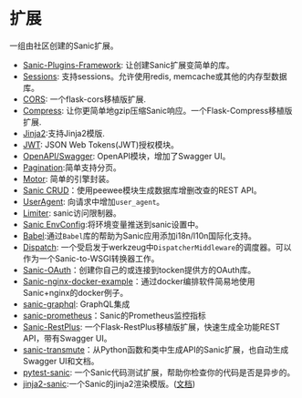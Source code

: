 # 扩展

 一组由社区创建的Sanic扩展。
- [Sanic-Plugins-Framework](https://github.com/ashleysommer/sanicpluginsframework): 让创建Sanic扩展变简单的库。
- [Sessions](https://github.com/subyraman/sanic_session): 支持sessions。允许使用redis, memcache或其他的内存型数据库。
- [CORS](https://github.com/ashleysommer/sanic-cors): 一个flask-cors移植版扩展.
- [Compress](https://github.com/subyraman/sanic_compress): 让你更简单地gzip压缩Sanic响应。一个Flask-Compress移植版扩展.
- [Jinja2](https://github.com/lixxu/sanic-jinja2):支持Jinja2模版.
- [JWT](https://github.com/ahopkins/sanic-jwt): JSON Web Tokens(JWT)授权模块。
- [OpenAPI/Swagger](https://github.com/channelcat/sanic-openapi): OpenAPI模块，增加了Swagger UI。
- [Pagination](https://github.com/lixxu/python-paginate):简单支持分页。
- [Motor](https://github.com/lixxu/sanic-motor): 简单的引擎封装。
- [Sanic CRUD](https://github.com/Typhon66/sanic_crud)：使用peewee模块生成数据库增删改查的REST API。
- [UserAgent](https://github.com/lixxu/sanic-useragent): 向请求中增加`user_agent`。
- [Limiter](https://github.com/bohea/sanic-limiter): sanic访问限制器。
- [Sanic EnvConfig](https://github.com/jamesstidard/sanic-envconfig):将环境变量推送到sanic设置中。
- [Babel](https://github.com/lixxu/sanic-babel):通过`Babel`库的帮助为Sanic应用添加i18n/l10n国际化支持。
- [Dispatch](https://github.com/ashleysommer/sanic-dispatcher): 一个受启发于werkzeug中`DispatcherMiddleware`的调度器。可以作为一个Sanic-to-WSGI转换器工作。
- [Sanic-OAuth](https://github.com/Sniedes722/Sanic-OAuth)：创建你自己的或连接到tocken提供方的OAuth库。
- [Sanic-nginx-docker-example](https://github.com/itielshwartz/sanic-nginx-docker-example)：通过docker编排软件简易地使用Sanic+nginx的docker例子。
- [sanic-graphql](https://github.com/graphql-python/sanic-graphql): GraphQL集成
- [sanic-prometheus](https://github.com/dkruchinin/sanic-prometheus)：Sanic的Prometheus监控指标
- [Sanic-RestPlus](https://github.com/ashleysommer/sanic-restplus): 一个Flask-RestPlus移植版扩展，快速生成全功能REST API，带有Swagger UI。
- [sanic-transmute](https://github.com/yunstanford/sanic-transmute)：从Python函数和类中生成API的Sanic扩展，也自动生成Swagger UI和文档。
- [pytest-sanic](https://github.com/yunstanford/pytest-sanic): 一个Sanic代码测试扩展，帮助你检查你的代码是否是异步的。
- [jinja2-sanic](https://github.com/yunstanford/jinja2-sanic):一个Sanic的jinja2渲染模版。([文档](http://jinja2-sanic.readthedocs.io/en/latest/))
